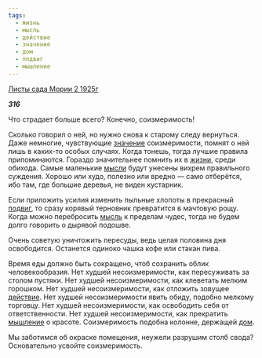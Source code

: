 ```yaml
---
tags:
  - жизнь
  - мысль
  - действие
  - значение
  - дом
  - подвиг
  - мышление
---
```

[Листы сада Мории 2 1925г](https://127.0.0.1:4002/agni/1925)

___316___

Что страдает больше всего? Конечно, соизмеримость!   

Сколько говорил о ней, но нужно снова к старому следу вернуться. Даже немногие, чувствующие [значение](../../../tags/#значение) соизмеримости, помнят о ней лишь в каких-то особых случаях. Когда тонешь, тогда лучшие правила припоминаются. Гораздо значительнее помнить их в [жизни](../../../tags/#жизнь), среди обихода. Самые маленькие [мысли](../../../tags/#[мысль](../../../tags/#мысль)) будут унесены вихрем правильного суждения. Хорошо или худо, полезно или вредно — само отберётся, ибо там, где большие деревья, не виден кустарник.   

Если приложить усилия изменить пыльные хлопоты в прекрасный [подвиг](../../../tags/#подвиг), то сразу корявый терновник превратится в мачтовую рощу. Когда можно перебросить [мысль](../../../tags/#мысль) к пределам чудес, тогда не будем долго говорить о дырявой подошве.   

Очень советую уничтожить пересуды, ведь целая половина дня освободится. Останется одиноко чашка кофе или стакан пива.   

Время еды должно быть сокращено, чтоб сохранить облик человекообразия. Нет худшей несоизмеримости, как пересуживать за столом пустяки. Нет худшей несоизмеримости, как клеветать мелким горошком. Нет худшей несоизмеримости, как отложить зовущее [действие](../../../tags/#действие). Нет худшей несоизмеримости явить обиду, подобно мелкому торговцу. Нет худшей несоизмеримости, как освободить себя от ответственности. Нет худшей несоизмеримости, как прекратить [мышление](../../../tags/#мышление) о красоте. Соизмеримость подобна колонне, держащей [дом](../../../tags/#дом).   

Мы заботимся об окраске помещения, неужели разрушим столб свода? Основательно усвойте соизмеримость.   

